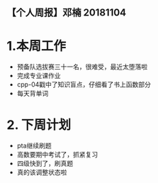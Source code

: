 ## 【个人周报】邓楠	20181104
 # 1.本周工作
 - 预备队选拔赛三十一名，很难受，最近太堕落啦	
 - 完成专业课作业
 - cpp-04戳中了知识盲点，仔细看了书上函数部分
 - 每天背单词
 # 2.	下周计划		
 - pta继续刷题
 - 高数要期中考试了，抓紧复习	
 - 四级快到了，刷真题
 - 真的该调整状态啦
